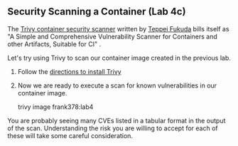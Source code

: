 ## Security Scanning a Container (Lab 4c)

The [Trivy container security scanner](https://github.com/aquasecurity/trivy) written by
[Teppei Fukuda](https://github.com/knqyf263) bills itself as
"A Simple and Comprehensive Vulnerability Scanner for Containers and other Artifacts, Suitable for CI" .

Let's try using Trivy to scan our container image created in the previous lab.

1. Follow the [directions to install Trivy](https://aquasecurity.github.io/trivy/v0.18.3/installation/)
1. Now we are ready to execute a scan for known vulnerabilities in our container image.

    trivy image frank378:lab4

You are probably seeing many CVEs listed in a tabular format in the output of the scan. Understanding the risk
you are willing to accept for each of these will take some careful consideration. 

